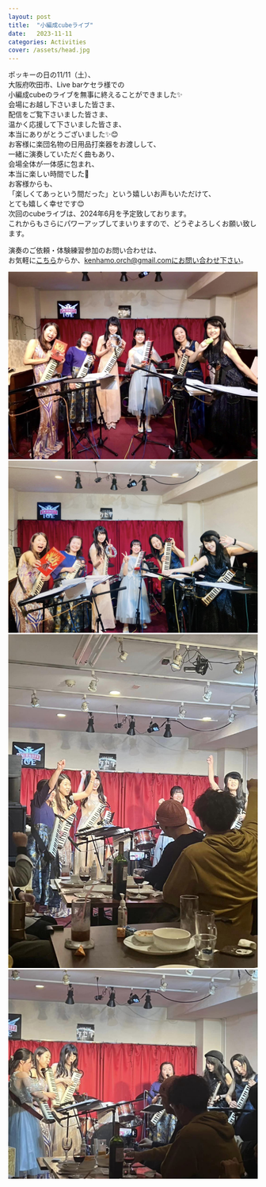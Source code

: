 ```yaml
---
layout: post
title:  "小編成cubeライブ"
date:   2023-11-11 
categories: Activities
cover: /assets/head.jpg
---
```

ポッキーの日の11/11（土）、  
大阪府吹田市、Live barケセラ様での  
小編成cubeのライブを無事に終えることができました✨  
会場にお越し下さいました皆さま、  
配信をご覧下さいました皆さま、  
温かく応援して下さいました皆さま、  
本当にありがとうございました✨😊  
お客様に楽団名物の日用品打楽器をお渡しして、  
一緒に演奏していただく曲もあり、  
会場全体が一体感に包まれ、  
本当に楽しい時間でした🎵  
お客様からも、  
「楽しくてあっという間だった」という嬉しいお声もいただけて、  
とても嬉しく幸せです😊  
次回のcubeライブは、2024年6月を予定致しております。  
これからもさらにパワーアップしてまいりますので、どうぞよろしくお願い致します。  
  
  
演奏のご依頼・体験練習参加のお問い合わせは、  
お気軽に[こちら](https://docs.google.com/forms/d/e/1FAIpQLSeOdIlDB3uChvhrr9F543WjyJz2orR1FHCYdYVnwKcQU6wVcg/viewform)からか、kenhamo.orch@gmail.comにお問い合わせ下さい。
  
<img border="0" src="/assets/20231111-1.jpg">      
<img border="0" src="/assets/20231111-2.jpg">   
<img border="0" src="/assets/20231111-3.jpg">   
<img border="0" src="/assets/20231111-4.jpg">   
